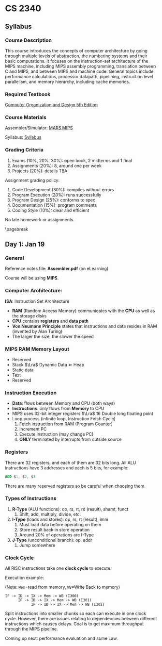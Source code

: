 # CS 2340

## Syllabus

### Course Description

This course introduces the concepts of computer architecture by going through multiple levels of abstraction, the numbering systems and their basic computations. It focuses on the instruction-set architecture of the MIPS machine, including MIPS assembly programming, translation between C and MIPS, and between MIPS and machine code. General topics include performance calculations, processor datapath, pipelining, instruction level parallelism, and memory hierarchy, including cache memories.

### Required Textbook

[Computer Organization and Design 5th Edition](./tb_cs2340.pdf)

### Course Materials

Assembler/Simulator: [MARS MIPS](https://courses.missouristate.edu/kenvollmar/mars)

Syllabus: [Syllabus](./syllabus_2340.pdf)

### Grading Criteria

1. Exams (10%, 20%, 30%): open book, 2 midterms and 1 final
2. Assignments (20%): 8, around one per week
3. Projects (20%): details TBA

Assignment grading policy:

1. Code Development (30%): compiles without errors
2. Program Execution (20%): runs successfully
3. Program Design (25%): conforms to spec
4. Documentation (15%): program comments
5. Coding Style (10%): clear and efficient

No late homework or assignments.

\pagebreak

## Day 1: Jan 19

### General

Reference notes file: **Assembler.pdf** (on eLearning)

Course will be using **MIPS**.

### **Computer Architecture**: 

**ISA**: Instruction Set Architecture

- **RAM** (Random Access Memory) communicates with the **CPU** as well as the storage disks
- **CPU** contains **registers** and **data path**
- **Von Neumann Principle** states that instructions and data resides in RAM (invented by Alan Turing)
- The larger the size, the slower the speed

### **MIPS RAM Memory Layout**

- Reserved
- Stack $\Lra$ Dynamic Data $\Longleftarrow$ Heap
- Static data
- Text
- Reserved

### **Instruction Execution**

- **Data**: flows between Memory and CPU (both ways)
- **Instructions**: only flows from **Memory** to CPU
- MIPS uses 32-bit integer registers $\Lra$ 16 Double long floating point
- Loop process (infinite loop, Instruction Fetch Cycle)
    1. Fetch instruction from RAM (Program Counter)
    2. Increment PC
    3. Execute instruction (may change PC)
    4. **ONLY** terminated by interrupts from outside source

### **Registers**

There are 32 registers, and each of them are 32 bits long. All ALU instructions have 3 addresses and each is 5 bits, for example:

```SQL
ADD $1, $2, $3
```

There are many reserved registers so be careful when choosing them. 

### **Types of Instructions**

1. **R-Type** (ALU functions): op, rs, rt, rd (result), shamt, funct
    1. Shift, add, multiply, divide, etc.
2. **I-Type** (loads and stores): op, rs, rt (result), imm
    1. Must load data before operating on them
    2. Store result back in store operation
    3. Around 20% of operations are I-Type
3. **J-Type** (unconditional branch): op, addr
    1. Jump somewhere

### Clock Cycle

All RISC instructions take one **clock cycle** to execute.

Execution example:

(Note: `Mem`=read from memory, `WB`=Write Back to memory)

```
IF -> ID -> IX -> Mem -> WB (I300)
      IF -> ID -> IX -> Mem -> WB (I301)
            IF -> ID -> IX -> Mem -> WB (I302)
```

Split instructions into smaller chunks so each can execute in one clock cycle. However, there are issues relating to dependencies between different instructions which causes delays. Goal is to get maximum throughput through the MIPS pipeline.

Coming up next: performance evaluation and some Law.
